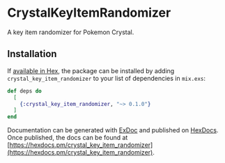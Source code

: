 # CrystalKeyItemRandomizer

A key item randomizer for Pokemon Crystal.

## Installation

If [available in Hex](https://hex.pm/docs/publish), the package can be installed
by adding `crystal_key_item_randomizer` to your list of dependencies in `mix.exs`:

```elixir
def deps do
  [
    {:crystal_key_item_randomizer, "~> 0.1.0"}
  ]
end
```

Documentation can be generated with [ExDoc](https://github.com/elixir-lang/ex_doc)
and published on [HexDocs](https://hexdocs.pm). Once published, the docs can
be found at [https://hexdocs.pm/crystal_key_item_randomizer](https://hexdocs.pm/crystal_key_item_randomizer).

